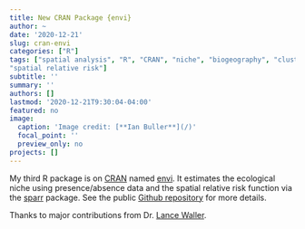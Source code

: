 ```yaml
---
title: New CRAN Package {envi}
author: ~
date: '2020-12-21'
slug: cran-envi
categories: ["R"]
tags: ["spatial analysis", "R", "CRAN", "niche", "biogeography", "cluster detection", "point pattern", "kernel density estimation", 
"spatial relative risk"]
subtitle: ''
summary: ''
authors: []
lastmod: '2020-12-21T9:30:04-04:00'
featured: no
image: 
  caption: 'Image credit: [**Ian Buller**](/)'
  focal_point: ''
  preview_only: no
projects: []
---
```


My third R package is on [CRAN](https://cran.r-project.org/) named [envi](https://CRAN.R-project.org/package=envi). It estimates the ecological niche using presence/absence data and the spatial relative risk function via the [sparr](https://CRAN.R-project.org/package=sparr) package. See the public [Github repository](https://github.com/Waller-SUSAN/envi) for more details.

Thanks to major contributions from Dr. [Lance Waller](https://orcid.org/0000-0001-5002-8886).